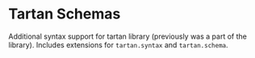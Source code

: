 # Tartan Schemas

Additional syntax support for tartan library (previously was a part 
of the library). Includes extensions for `tartan.syntax` and `tartan.schema`.
